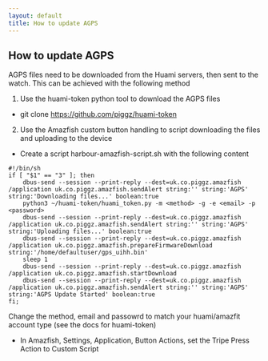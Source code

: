 ```yaml
---
layout: default
title: How to update AGPS
---
```

## How to update AGPS

AGPS files need to be downloaded from the Huami servers, then sent to the watch.  This can be achieved with the following method

1. Use the huami-token python tool to download the AGPS files

  - git clone https://github.com/piggz/huami-token
2. Use the Amazfish custom button handling to script downloading the files and uploading to the device

  - Create a script harbour-amazfish-script.sh with the following content

```
#!/bin/sh
if [ "$1" == "3" ]; then
    dbus-send --session --print-reply --dest=uk.co.piggz.amazfish /application uk.co.piggz.amazfish.sendAlert string:'' string:'AGPS' string:'Downloading files...' boolean:true
    python3 ~/huami-token/huami_token.py -m <method> -g -e <email> -p <password>
    dbus-send --session --print-reply --dest=uk.co.piggz.amazfish /application uk.co.piggz.amazfish.sendAlert string:'' string:'AGPS' string:'Uploading files...' boolean:true
    dbus-send --session --print-reply --dest=uk.co.piggz.amazfish /application uk.co.piggz.amazfish.prepareFirmwareDownload string:'/home/defaultuser/gps_uihh.bin'
    sleep 1
    dbus-send --session --print-reply --dest=uk.co.piggz.amazfish /application uk.co.piggz.amazfish.startDownload
    dbus-send --session --print-reply --dest=uk.co.piggz.amazfish /application uk.co.piggz.amazfish.sendAlert string:'' string:'AGPS' string:'AGPS Update Started' boolean:true
fi;

```

  Change the method, email and passowrd to match your huami/amazfit account type (see the docs for huami-token)
  - In Amazfish, Settings, Application, Button Actions, set the Tripe  Press Action to Custom Script

